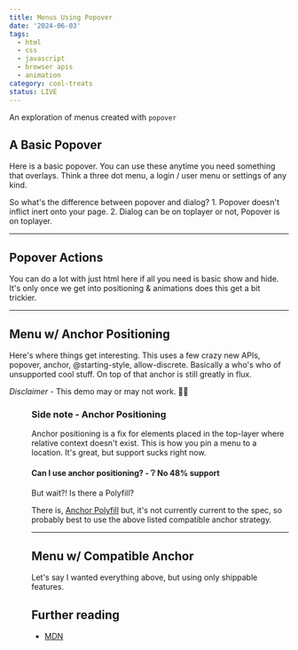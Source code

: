 ```yaml
---
title: Menus Using Popover
date: '2024-06-03'
tags:
  - html
  - css
  - javascript
  - browser apis
  - animation
category: cool-treats
status: LIVE
---
```


<script>
	import Basic from '$/demos/popover/Basic.demo';
	import Action from '$/demos/popover/Action.demo';
	import Menu from '$/demos/popover/Menu.demo';
	import Compat from '$/demos/popover/Compat.demo';
</script>

An exploration of menus created with `popover`

<!-- excerpt -->

## A Basic Popover

Here is a basic popover. You can use these anytime you need something that overlays. Think a three dot menu, a login / user menu or settings of any kind.

<Basic />

So what's the difference between popover and dialog? 1. Popover doesn't inflict inert onto your page. 2. Dialog can be on toplayer or not, Popover is on toplayer.

___

## Popover Actions

You can do a lot with just html here if all you need is basic show and hide. It's only once we get into positioning & animations does this get a bit trickier.

<Action />

___

## Menu w/ Anchor Positioning

Here's where things get interesting.  This uses a few crazy new APIs, popover, anchor, @starting-style, allow-discrete. Basically a who's who of unsupported cool stuff. On top of that anchor is still greatly in flux.

*Disclaimer* - This demo may or may not work. 🤷‍♂️

<Menu />

### Side note - Anchor Positioning

Anchor positioning is a fix for elements placed in the top-layer where relative context doesn't exist. This is how you pin a menu to a location. It's great, but support sucks right now.

<h4 class="h3">Can I use anchor positioning? - ❔ No 48% support</h4>

But wait?! Is there a Polyfill? 

There is, [Anchor Polyfill](https://github.com/oddbird/css-anchor-positioning) but, it's not currently current to the spec, so probably best to use the above listed compatible anchor strategy.

___

## Menu w/ Compatible Anchor

Let's say I wanted everything above, but using only shippable features.

<Compat />

<!-- TODO move tooltip to it's own file -->
<!-- Tooltip demo -->


## Further reading

- [MDN](https://developer.mozilla.org/en-US/docs/Web/API/Popover_API)